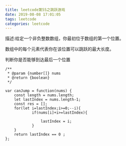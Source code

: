 ```yaml
---
title: leetcode第55之跳跃游戏
date: 2019-08-08 17:01:05
tags: leetcode
categories: leetcode
---
```


 描述:给定一个非负整数数组，你最初位于数组的第一个位置。

数组中的每个元素代表你在该位置可以跳跃的最大长度。

判断你是否能够到达最后一个位置
<!-- more -->
```
/**
 * @param {number[]} nums
 * @return {boolean}
 */
 
var canJump = function(nums) {
    const length = nums.length;
    let lastIndex = nums.length-1;
    const res = [];
    for(let i=lastIndex;i>=0;--i){
            if(nums[i]+i>=lastIndex){
             
                lastIndex = i;
            }
    }
    return lastIndex == 0 ;
};
```